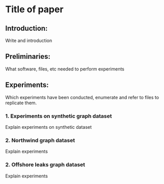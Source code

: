 # Title of paper


## Introduction:

Write and introduction





## Preliminaries:

What software, files, etc needed to perform experiments






## Experiments:

Which experiments have been conducted, enumerate and refer to files to replicate them.

### 1. Experiments on synthetic graph dataset

Explain experiments on synthetic dataset



### 2. Northwind graph dataset

Explain experiments


### 2. Offshore leaks graph dataset


Explain experiments




